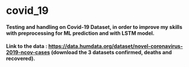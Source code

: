 # covid_19
#### Testing and handling on Covid-19 Dataset, in order to improve my skills with preprocessing for ML prediction and with  LSTM model.  
#### Link to the data : https://data.humdata.org/dataset/novel-coronavirus-2019-ncov-cases (download the 3 datasets confirmed, deaths and recovered).
